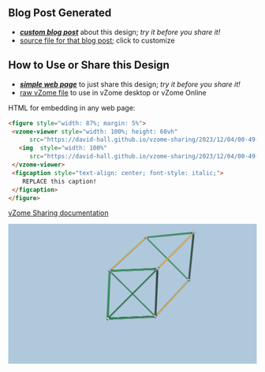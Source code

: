 
## Blog Post Generated

 - [***custom blog post***](<https://david-hall.github.io/vzome-sharing/2023/12/04/J7-around-yellow-12-gon-00-49-03.html>) about this design; *try it before you share it!*
 - [source file for that blog post](<https://github.com/david-hall/vzome-sharing/edit/main/_posts/2023-12-04-J7-around-yellow-12-gon-00-49-03.md>); click to customize
 


## How to Use or Share this Design

 - [***simple web page***](<https://david-hall.github.io/vzome-sharing/2023/12/04/00-49-03-J7-around-yellow-12-gon/>) to just share this design; *try it before you share it!*
 - [raw vZome file](<https://raw.githubusercontent.com/david-hall/vzome-sharing/main/2023/12/04/00-49-03-J7-around-yellow-12-gon/J7-around-yellow-12-gon.vZome>) to use in vZome desktop or vZome Online
 
 HTML for embedding in any web page:
 ```html
<figure style="width: 87%; margin: 5%">
  <vzome-viewer style="width: 100%; height: 60vh"
       src="https://david-hall.github.io/vzome-sharing/2023/12/04/00-49-03-J7-around-yellow-12-gon/J7-around-yellow-12-gon.vZome" >
    <img  style="width: 100%"
       src="https://david-hall.github.io/vzome-sharing/2023/12/04/00-49-03-J7-around-yellow-12-gon/J7-around-yellow-12-gon.png" >
  </vzome-viewer>
  <figcaption style="text-align: center; font-style: italic;">
     REPLACE this caption!
  </figcaption>
</figure>
 ```

[vZome Sharing documentation](https://vzome.github.io/vzome/sharing.html#how-it-works)

![Image](<J7-around-yellow-12-gon.png>)

